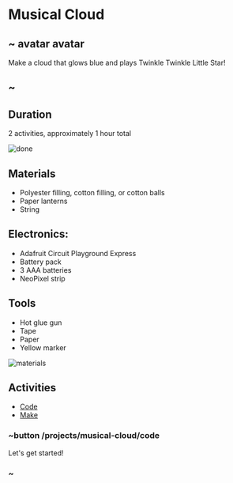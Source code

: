 # Musical Cloud

## ~ avatar avatar 

Make a cloud that glows blue and plays Twinkle Twinkle Little Star!

## ~

## Duration

2 activities, approximately 1 hour total

![done](/static/cp/projects/musical-cloud/done.jpg)

## Materials

* Polyester filling, cotton filling, or cotton balls
* Paper lanterns
* String

## Electronics:

* Adafruit Circuit Playground Express
* Battery pack
* 3 AAA batteries
* NeoPixel strip

## Tools

* Hot glue gun
* Tape
* Paper
* Yellow marker

![materials](/static/cp/projects/musical-cloud/materials.jpg) 

## Activities

* [Code](/projects/musical-cloud/code) 
* [Make](/projects/musical-cloud/make)

### ~button /projects/musical-cloud/code

Let's get started!

### ~
